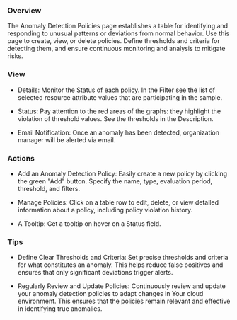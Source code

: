 ### **Overview**

The Anomaly Detection Policies page establishes a table for 
identifying and responding to unusual patterns or deviations 
from normal behavior. Use this page to create, view, or delete 
policies. Define thresholds and criteria for detecting them, 
and ensure continuous monitoring and analysis to mitigate risks. 

### **View**

- Details: Monitor the Status of each policy. In the Filter see the list of selected resource attribute values that are participating in the sample. 

- Status: Pay attention to the red areas of the graphs: they highlight the violation of threshold values. See the thresholds in the Description.

- Email Notification: Once an anomaly has been detected, organization manager will be alerted via email.

### **Actions**

- Add an Anomaly Detection Policy: Easily create a new policy by clicking the green "Add" button. Specify the name, type, evaluation period, threshold, and filters.

- Manage Policies: Click on a table row to edit, delete, or view detailed information about a policy, including policy violation history.

- A Tooltip: Get a tooltip on hover on a Status field.

### **Tips**

- Define Clear Thresholds and Criteria: Set precise thresholds and criteria for what constitutes an anomaly. This helps reduce false positives and ensures that only significant deviations trigger alerts.

- Regularly Review and Update Policies: Continuously review and update your anomaly detection policies to adapt changes in Your cloud environment. This ensures that the policies remain relevant and effective in identifying true anomalies.
